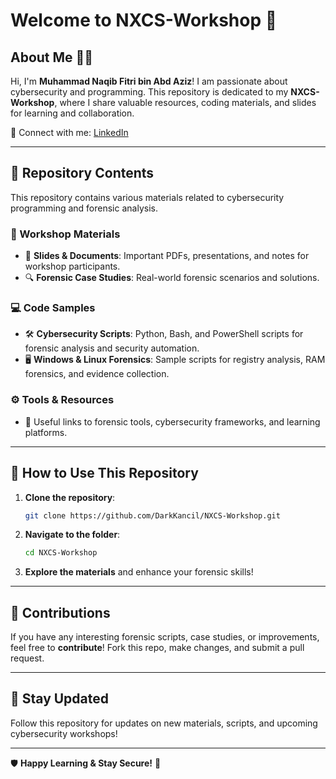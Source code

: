# Welcome to NXCS-Workshop 🚀

## About Me 👨‍💻
Hi, I'm **Muhammad Naqib Fitri bin Abd Aziz**! 
I am passionate about cybersecurity and programming. This repository is dedicated to my **NXCS-Workshop**, where I share valuable resources, coding materials, and slides for learning and collaboration. 

🔗 Connect with me: [LinkedIn](https://www.linkedin.com.in.naqib-fitri)

---

## 📂 Repository Contents
This repository contains various materials related to cybersecurity programming and forensic analysis.

### 📜 Workshop Materials
- 📝 **Slides & Documents**: Important PDFs, presentations, and notes for workshop participants.
- 🔍 **Forensic Case Studies**: Real-world forensic scenarios and solutions.

### 💻 Code Samples
- 🛠 **Cybersecurity Scripts**: Python, Bash, and PowerShell scripts for forensic analysis and security automation.
- 🖥 **Windows & Linux Forensics**: Sample scripts for registry analysis, RAM forensics, and evidence collection.

### ⚙️ Tools & Resources
- 🔗 Useful links to forensic tools, cybersecurity frameworks, and learning platforms.

---

## 🚀 How to Use This Repository
1. **Clone the repository**:  
   ```bash
   git clone https://github.com/DarkKancil/NXCS-Workshop.git
   ```
2. **Navigate to the folder**:  
   ```bash
   cd NXCS-Workshop
   ```
3. **Explore the materials** and enhance your forensic skills!

---

## 🤝 Contributions
If you have any interesting forensic scripts, case studies, or improvements, feel free to **contribute**! Fork this repo, make changes, and submit a pull request.

---

## 📢 Stay Updated
Follow this repository for updates on new materials, scripts, and upcoming cybersecurity workshops!

---

🛡 **Happy Learning & Stay Secure!** 🔐
